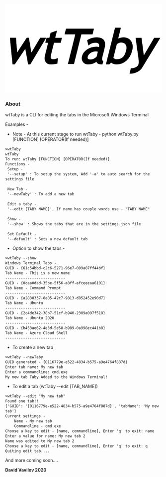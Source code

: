 ![logo](https://raw.githubusercontent.com/DavidVavilov/wtTaby/master/img/logo.png)

### About
wtTaby is a CLI for editing the tabs in the Microsoft Windows Terminal

Examples - 
- Note -  At this current stage to run wtTaby - python wtTaby.py [FUNCTION] [OPERATOR(If needed)]

```
>wtTaby
wtTaby
To run: wtTaby [FUNCTION] [OPERATOR(If needed)]
Functions -
 Setup -
 '--setup' : To setup the system, Add '-a' to auto search for the settings file

 New Tab -
 '--newTaby' : To add a new tab

 Edit a taby -
 '--edit [TABY NAME]', If name has couple words use - "TABY NAME"

 Show -
 '--show' : Shows the tabs that are in the settings.json file

 Set Default -
 '--default' : Sets a new default tab
```
- Option to show the tabs - 
```
>wtTaby --show
Windows Terminal Tabs -
GUID - {61c54bbd-c2c6-5271-96e7-009a87ff44bf}
Tab Name - This is a new name
---------------------------
GUID - {0caa0dad-35be-5f56-a8ff-afceeeaa6101}
Tab Name - Command Prompt
---------------------------
GUID - {a2838337-8e85-42c7-9813-d852452e90d7}
Tab Name - Ubuntu
---------------------------
GUID - {2c4de342-38b7-51cf-b940-2309a097f518}
Tab Name - Ubuntu 2020
---------------------------
GUID - {b453ae62-4e3d-5e58-b989-0a998ec441b8}
Tab Name - Azure Cloud Shell
---------------------------
```
- To create a new tab 
```
>wtTaby --newTaby
GUID generated - {0116779e-e522-4834-b575-a9e4764f887d}
Enter tab name: My new tab
Enter a commandline: cmd.exe
My new tab Taby Added to the Windows Terminal!
```

- To edit a tab (wtTaby --edit [TAB_NAME])
```
>wtTaby --edit "My new tab"
Found one tab!!
{'GUID': '{0116779e-e522-4834-b575-a9e4764f887d}', 'tabName': 'My new tab'}
Current settings -
    Name - My new tab
    Commandline - cmd.exe
Choose a key to edit - [name, commandline], Enter 'q' to exit: name
Enter a value for name: My new tab 2
Name was edited to My new tab 2
Choose a key to edit - [name, commandline], Enter 'q' to exit: q
Quiting edit tab....
```
And more coming soon....

**David Vavilov 2020**
